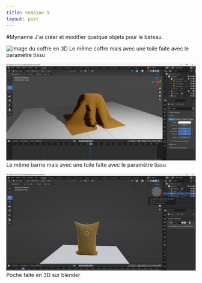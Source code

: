 ```yaml
---
title: Semaine 9
layout: post
---
```

#Myrianne
J'ai créer et modifier quelque objets pour le bateau. 

![image du coffre en 3D](../medias/coffre_couverture.png)
Le même coffre mais avec une toile faite avec le paramètre tissu

![image du barrie avec couverture en 3D](../medias/barrie_couverture.png)
Le même barrie mais avec une toile faite avec le paramètre tissu

![image du poche en 3D](../medias/poche.png)
Poche faite en 3D sur blender
